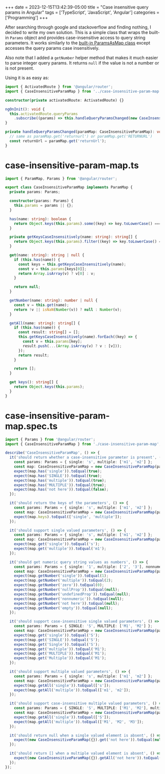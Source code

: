 +++
date = 2023-12-15T13:42:39-05:00
title = "Case insensitive query params in Angular"
tags = ['TypeScript', 'JavaScript', 'Angular']
categories = ['Programming']
+++

After searching through google and stackoverflow and finding nothing, I decided to write my own solution. This is a simple class that wraps the built-in `Params` object and provides case-insensitive access to query string parameters. It works similarly to the [built-in ParamsAsMap class](https://github.com/angular/angular/blob/16.2.x/packages/router/src/shared.ts#L76) except accesses the query params case insensitively.

Also note that I added a `getNumber` helper method that makes it much easier to parse integer query params. It returns `null` if the value is not a number or is not present.

Using it is as easy as:

```typescript
import { ActivatedRoute } from '@angular/router';
import { CaseInsensitiveParamMap } from '../case-insensitive-param-map';

constructor(private activatedRoute: ActivatedRoute) {}

ngOnInit(): void {
  this.activatedRoute.queryParams
    .subscribe((params) => this.handleQueryParamsChanged(new CaseInsensitiveParamMap(params)));
}

private handleQueryParamsChanged(paramMap: CaseInsensitiveParamMap): void {
  // same as paramMap.get('returnurl') or paramMap.get('RETURNURL')
  const returnUrl = paramMap.get('returnUrl');
}
```

# case-insensitive-param-map.ts
```typescript
import { ParamMap, Params } from '@angular/router';

export class CaseInsensitiveParamMap implements ParamMap {
  private params: Params;

  constructor(params: Params) {
    this.params = params || {};
  }

  has(name: string): boolean {
    return Object.keys(this.params).some((key) => key.toLowerCase() === name.toLowerCase());
  }

  private getKeysCaseInsensitively(name: string): string[] {
    return Object.keys(this.params).filter((key) => key.toLowerCase() === name.toLowerCase());
  }

  get(name: string): string | null {
    if (this.has(name)) {
      const keys = this.getKeysCaseInsensitively(name);
      const v = this.params[keys[0]];
      return Array.isArray(v) ? v[0] : v;
    }

    return null;
  }

  getNumber(name: string): number | null {
    const v = this.get(name);
    return !v || isNaN(Number(v)) ? null : Number(v);
  }

  getAll(name: string): string[] {
    if (this.has(name)) {
      const result: string[] = [];
      this.getKeysCaseInsensitively(name).forEach((key) => {
        const v = this.params[key];
        result.push(...(Array.isArray(v) ? v : [v]));
      });
      return result;
    }

    return [];
  }

  get keys(): string[] {
    return Object.keys(this.params);
  }
}
```

# case-insensitive-param-map.spec.ts
```typescript
import { Params } from '@angular/router';
import { CaseInsensitiveParamMap } from './case-insensitive-param-map';

describe('CaseInsensitiveParamMap', () => {
  it('should return whether a case-insensitive parameter is present', () => {
    const params: Params = { single: 's', multiple: ['m1', 'm2'] };
    const map: CaseInsensitiveParamMap = new CaseInsensitiveParamMap(params);
    expect(map.has('single')).toEqual(true);
    expect(map.has('SINGLE')).toEqual(true);
    expect(map.has('multiple')).toEqual(true);
    expect(map.has('MULTIPLE')).toEqual(true);
    expect(map.has('not here')).toEqual(false);
  });

  it('should return the keys of the parameters', () => {
    const params: Params = { single: 's', multiple: ['m1', 'm2'] };
    const map: CaseInsensitiveParamMap = new CaseInsensitiveParamMap(params);
    expect(map.keys).toEqual(['single', 'multiple']);
  });

  it('should support single valued parameters', () => {
    const params: Params = { single: 's', multiple: ['m1', 'm2'] };
    const map: CaseInsensitiveParamMap = new CaseInsensitiveParamMap(params);
    expect(map.get('single')).toEqual('s');
    expect(map.get('multiple')).toEqual('m1');
  });

  it('should get numeric query string values as numbers', () => {
    const params: Params = { single: '1', multiple: ['2', '3'], nonnumeric: 'foo', empty: '', zero: '0', nullProp: null, undefinedProp: undefined };
    const map: CaseInsensitiveParamMap = new CaseInsensitiveParamMap(params);
    expect(map.getNumber('single')).toEqual(1);
    expect(map.getNumber('multiple')).toEqual(2);
    expect(map.getNumber('zero')).toEqual(0);
    expect(map.getNumber('nullProp')).toEqual(null);
    expect(map.getNumber('undefinedProp')).toEqual(null);
    expect(map.getNumber('nonnumeric')).toEqual(null);
    expect(map.getNumber('not here')).toEqual(null);
    expect(map.getNumber('empty')).toEqual(null);
  });

  it('should support case-insensitive single valued parameters', () => {
    const params: Params = { SINGLE: 'S', MULTIPLE: ['M1', 'M2'] };
    const map: CaseInsensitiveParamMap = new CaseInsensitiveParamMap(params);
    expect(map.get('single')).toEqual('S');
    expect(map.get('SINGLE')).toEqual('S');
    expect(map.get('Single')).toEqual('S');
    expect(map.get('multiple')).toEqual('M1');
    expect(map.get('MULTIPLE')).toEqual('M1');
    expect(map.get('Multiple')).toEqual('M1');
  });

  it('should support multiple valued parameters', () => {
    const params: Params = { single: 's', multiple: ['m1', 'm2'] };
    const map: CaseInsensitiveParamMap = new CaseInsensitiveParamMap(params);
    expect(map.getAll('single')).toEqual(['s']);
    expect(map.getAll('multiple')).toEqual(['m1', 'm2']);
  });

  it('should support case-insensitive multiple valued parameters', () => {
    const params: Params = { SINGLE: 'S', MULTIPLE: ['M1', 'M2'], multiple: ['M3'] };
    const map: CaseInsensitiveParamMap = new CaseInsensitiveParamMap(params);
    expect(map.getAll('single')).toEqual(['S']);
    expect(map.getAll('multiple')).toEqual(['M1', 'M2', 'M3']);
  });

  it('should return null when a single valued element is absent', () => {
    expect(new CaseInsensitiveParamMap({}).get('not here')).toEqual(null);
  });

  it('should return [] when a multiple valued element is absent', () => {
    expect(new CaseInsensitiveParamMap({}).getAll('not here')).toEqual([]);
  });
});
```
